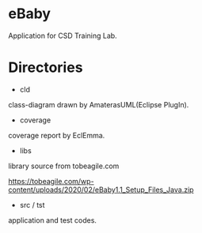 # eBaby
Application for CSD Training Lab.

# Directories

* cld

class-diagram drawn by AmaterasUML(Eclipse PlugIn).
  
* coverage

coverage report by EclEmma.

* libs

library source from tobeagile.com

https://tobeagile.com/wp-content/uploads/2020/02/eBaby1.1_Setup_Files_Java.zip

* src / tst

application and test codes.

